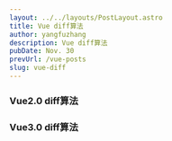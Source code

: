 ```yaml
---
layout: ../../layouts/PostLayout.astro
title: Vue diff算法
author: yangfuzhang
description: Vue diff算法
pubDate: Nov. 30
prevUrl: /vue-posts
slug: vue-diff
---
```


### Vue2.0 diff算法

### Vue3.0 diff算法